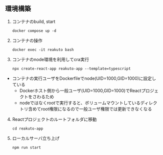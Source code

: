 ## 環境構築

1. コンテナのbuild, start

    `docker compose up -d`

2. コンテナの操作

    `docker exec -it reakuto bash`

3. コンテナのnode環境を利用してcra実行

    `npx create-react-app reakuto-app --template=typescript`

* コンテナの実行ユーザをDockerfileでnode(UID=1000,GID=1000)に設定している
    * Dockerホスト側から一般ユーザ(UID=1000,GID=1000)でReactプロジェクトをさわるため
    * nodeではなくrootで実行すると、ボリュームマウントしているディレクトリ含めてroot権限になるので一般ユーザ権限では更新できなくなる

4. Reactプロジェクトのルートフォルダに移動

    `cd reakuto-app`

5. ローカルサーバ立ち上げ

    `npm run start`